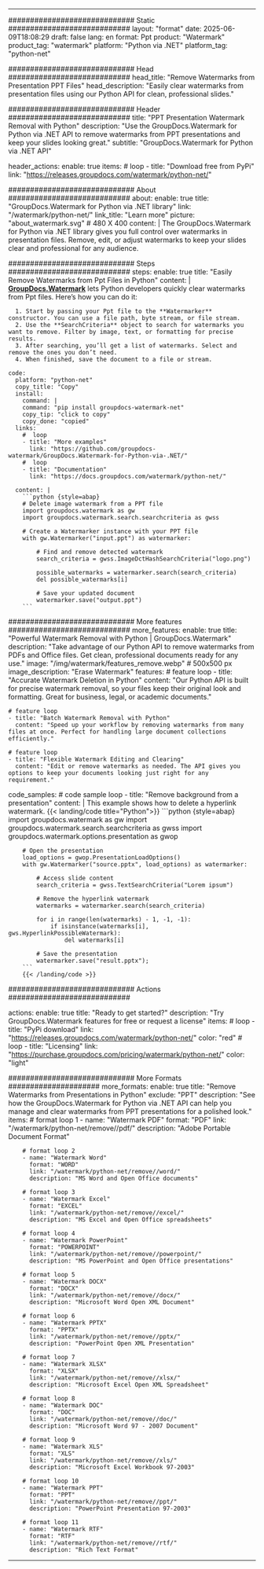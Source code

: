 
---
############################# Static ############################
layout: "format"
date:  2025-06-09T18:08:29
draft: false
lang: en
format: Ppt
product: "Watermark"
product_tag: "watermark"
platform: "Python via .NET"
platform_tag: "python-net"

############################# Head ############################
head_title: "Remove Watermarks from Presentation PPT Files"
head_description: "Easily clear watermarks from presentation files using our Python API for clean, professional slides."

############################# Header ############################
title: "PPT Presentation Watermark Removal with Python" 
description: "Use the GroupDocs.Watermark for Python via .NET API to remove watermarks from PPT presentations and keep your slides looking great."
subtitle: "GroupDocs.Watermark for Python via .NET API" 

header_actions:
  enable: true
  items:
    #  loop
    - title: "Download free from PyPi"
      link: "https://releases.groupdocs.com/watermark/python-net/"
      
############################# About ############################
about:
    enable: true
    title: "GroupDocs.Watermark for Python via .NET library"
    link: "/watermark/python-net/"
    link_title: "Learn more"
    picture: "about_watermark.svg" # 480 X 400
    content: |
       The GroupDocs.Watermark for Python via .NET library gives you full control over watermarks in presentation files. Remove, edit, or adjust watermarks to keep your slides clear and professional for any audience.

############################# Steps ############################
steps:
    enable: true
    title: "Easily Remove Watermarks from Ppt Files in Python"
    content: |
      **[GroupDocs.Watermark](https://products.groupdocs.com/watermark/python-net/)** lets Python developers quickly clear watermarks from Ppt files. Here’s how you can do it:
      
      1. Start by passing your Ppt file to the **Watermarker** constructor. You can use a file path, byte stream, or file stream.
      2. Use the **SearchCriteria** object to search for watermarks you want to remove. Filter by image, text, or formatting for precise results.
      3. After searching, you’ll get a list of watermarks. Select and remove the ones you don’t need.
      4. When finished, save the document to a file or stream.
   
    code:
      platform: "python-net"
      copy_title: "Copy"
      install:
        command: |
        command: "pip install groupdocs-watermark-net"
        copy_tip: "click to copy"
        copy_done: "copied"
      links:
        #  loop
        - title: "More examples"
          link: "https://github.com/groupdocs-watermark/GroupDocs.Watermark-for-Python-via-.NET/"
        #  loop
        - title: "Documentation"
          link: "https://docs.groupdocs.com/watermark/python-net/"
          
      content: |
        ```python {style=abap}
        # Delete image watermark from a PPT file
        import groupdocs.watermark as gw
        import groupdocs.watermark.search.searchcriteria as gwss

        # Create a Watermarker instance with your PPT file
        with gw.Watermarker("input.ppt") as watermarker:

            # Find and remove detected watermark
            search_criteria = gwss.ImageDctHashSearchCriteria("logo.png")

            possible_watermarks = watermarker.search(search_criteria)
            del possible_watermarks[i]

            # Save your updated document
            watermarker.save("output.ppt")
        ```  

############################# More features ############################
more_features:
  enable: true
  title: "Powerful Watermark Removal with Python | GroupDocs.Watermark"
  description: "Take advantage of our Python API to remove watermarks from PDFs and Office files. Get clean, professional documents ready for any use."
  image: "/img/watermark/features_remove.webp" # 500x500 px
  image_description: "Erase Watermark"
  features:
    # feature loop
    - title: "Accurate Watermark Deletion in Python"
      content: "Our Python API is built for precise watermark removal, so your files keep their original look and formatting. Great for business, legal, or academic documents."

    # feature loop
    - title: "Batch Watermark Removal with Python"
      content: "Speed up your workflow by removing watermarks from many files at once. Perfect for handling large document collections efficiently."

    # feature loop
    - title: "Flexible Watermark Editing and Clearing"
      content: "Edit or remove watermarks as needed. The API gives you options to keep your documents looking just right for any requirement."
      
  code_samples:
    # code sample loop
    - title: "Remove background from a presentation"
      content: |
        This example shows how to delete a hyperlink watermark.
        {{< landing/code title="Python">}}
        ```python {style=abap}
        import groupdocs.watermark as gw
        import groupdocs.watermark.search.searchcriteria as gwss
        import groupdocs.watermark.options.presentation as gwop

        # Open the presentation
        load_options = gwop.PresentationLoadOptions()
        with gw.Watermarker("source.pptx", load_options) as watermarker:

            # Access slide content
            search_criteria = gwss.TextSearchCriteria("Lorem ipsum")

            # Remove the hyperlink watermark
            watermarks = watermarker.search(search_criteria)

            for i in range(len(watermarks) - 1, -1, -1):
                if isinstance(watermarks[i], gws.HyperlinkPossibleWatermark):
                    del watermarks[i]

            # Save the presentation
            watermarker.save("result.pptx");
        ```
        {{< /landing/code >}}


############################# Actions ############################

actions:
  enable: true
  title: "Ready to get started?"
  description: "Try GroupDocs.Watermark features for free or request a license"
  items:
    #  loop
    - title: "PyPi download"
      link: "https://releases.groupdocs.com/watermark/python-net/"
      color: "red"
        #  loop
    - title: "Licensing"
      link: "https://purchase.groupdocs.com/pricing/watermark/python-net/"
      color: "light"


############################# More Formats #####################
more_formats:
    enable: true
    title: "Remove Watermarks from Presentations in Python"
    exclude: "PPT"
    description: "See how the GroupDocs.Watermark for Python via .NET API can help you manage and clear watermarks from PPT presentations for a polished look."
    items: 
        # format loop 1
        - name: "Watermark PDF"
          format: "PDF"
          link: "/watermark/python-net/remove//pdf/"
          description: "Adobe Portable Document Format"

        # format loop 2
        - name: "Watermark Word"
          format: "WORD"
          link: "/watermark/python-net/remove//word/"
          description: "MS Word and Open Office documents"
          
        # format loop 3
        - name: "Watermark Excel"
          format: "EXCEL"
          link: "/watermark/python-net/remove//excel/"
          description: "MS Excel and Open Office spreadsheets"

        # format loop 4
        - name: "Watermark PowerPoint"
          format: "POWERPOINT"
          link: "/watermark/python-net/remove//powerpoint/"
          description: "MS PowerPoint and Open Office presentations"

        # format loop 5
        - name: "Watermark DOCX"
          format: "DOCX"
          link: "/watermark/python-net/remove//docx/"
          description: "Microsoft Word Open XML Document"
          
        # format loop 6
        - name: "Watermark PPTX"
          format: "PPTX"
          link: "/watermark/python-net/remove//pptx/"
          description: "PowerPoint Open XML Presentation"
          
        # format loop 7
        - name: "Watermark XLSX"
          format: "XLSX"
          link: "/watermark/python-net/remove//xlsx/"
          description: "Microsoft Excel Open XML Spreadsheet"

        # format loop 8
        - name: "Watermark DOC"
          format: "DOC"
          link: "/watermark/python-net/remove//doc/"
          description: "Microsoft Word 97 - 2007 Document"

        # format loop 9
        - name: "Watermark XLS"
          format: "XLS"
          link: "/watermark/python-net/remove//xls/"
          description: "Microsoft Excel Workbook 97-2003"

        # format loop 10
        - name: "Watermark PPT"
          format: "PPT"
          link: "/watermark/python-net/remove//ppt/"
          description: "PowerPoint Presentation 97-2003"

        # format loop 11
        - name: "Watermark RTF"
          format: "RTF"
          link: "/watermark/python-net/remove//rtf/"
          description: "Rich Text Format"

---